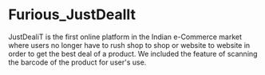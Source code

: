 # Furious_JustDealIt
JustDealiT is the first online platform in the Indian e-Commerce market where users no longer have to rush shop to shop or website to website in order to get the best deal of a product. We included the feature of scanning the barcode of the product for user's use.
